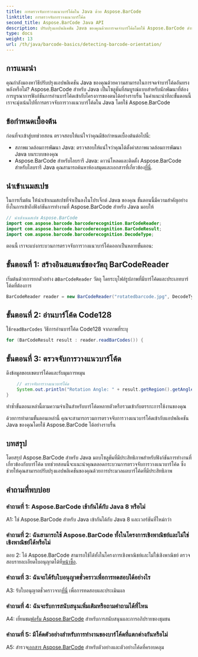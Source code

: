 ```yaml
---
title: การตรวจจับการวางแนวบาร์โค้ดใน Java ด้วย Aspose.BarCode
linktitle: การตรวจจับการวางแนวบาร์โค้ด
second_title: Aspose.BarCode Java API
description: ปรับปรุงแอปพลิเคชัน Java ของคุณด้วยการจดจำบาร์โค้ดโดยใช้ Aspose.BarCode สำหรับ Java ปฏิบัติตามคำแนะนำทีละขั้นตอนของเราเพื่อตรวจจับการวางแนวบาร์โค้ดได้อย่างง่ายดาย
type: docs
weight: 13
url: /th/java/barcode-basics/detecting-barcode-orientation/
---
```

## การแนะนำ

คุณกำลังมองหาวิธีปรับปรุงแอปพลิเคชัน Java ของคุณด้วยความสามารถในการจดจำบาร์โค้ดอันทรงพลังหรือไม่? Aspose.BarCode สำหรับ Java เป็นโซลูชันที่สมบูรณ์แบบสำหรับนักพัฒนาที่ต้องการบูรณาการฟังก์ชันการอ่านบาร์โค้ดเข้ากับโครงการของตนได้อย่างราบรื่น ในคำแนะนำทีละขั้นตอนนี้ เราจะมุ่งเน้นไปที่การตรวจจับการวางแนวบาร์โค้ดใน Java โดยใช้ Aspose.BarCode

## ข้อกำหนดเบื้องต้น

ก่อนที่จะเข้าสู่บทช่วยสอน ตรวจสอบให้แน่ใจว่าคุณมีข้อกำหนดเบื้องต้นต่อไปนี้:

- สภาพแวดล้อมการพัฒนา Java: ตรวจสอบให้แน่ใจว่าคุณได้ตั้งค่าสภาพแวดล้อมการพัฒนา Java บนระบบของคุณ
-  Aspose.BarCode สำหรับไลบรารี Java: ดาวน์โหลดและติดตั้ง Aspose.BarCode สำหรับไลบรารี Java คุณสามารถค้นหาห้องสมุดและเอกสารที่เกี่ยวข้อง[ที่นี่](https://releases.aspose.com/barcode/java/).

## นำเข้าเนมสเปซ

ในการเริ่มต้น ให้นำเข้าเนมสเปซที่จำเป็นลงในโปรเจ็กต์ Java ของคุณ ขั้นตอนนี้มีความสำคัญอย่างยิ่งในการเข้าถึงฟังก์ชันการทำงานที่ Aspose.BarCode สำหรับ Java มอบให้

```java
// นำเข้าเนมสเปซ Aspose.BarCode
import com.aspose.barcode.barcoderecognition.BarCodeReader;
import com.aspose.barcode.barcoderecognition.BarCodeResult;
import com.aspose.barcode.barcoderecognition.DecodeType;
```

ตอนนี้ เราจะแบ่งกระบวนการตรวจจับการวางแนวบาร์โค้ดออกเป็นหลายขั้นตอน:

## ขั้นตอนที่ 1: สร้างอินสแตนซ์ของวัตถุ BarCodeReader

 เริ่มต้นด้วยการยกตัวอย่าง a`BarCodeReader` วัตถุ โดยระบุไฟล์รูปภาพที่มีบาร์โค้ดและประเภทบาร์โค้ดที่ต้องการ

```java
BarCodeReader reader = new BarCodeReader("rotatedbarcode.jpg", DecodeType.CODE_128);
```

## ขั้นตอนที่ 2: อ่านบาร์โค้ด Code128

 ใช้`readBarCodes` วิธีการอ่านบาร์โค้ด Code128 จากภาพที่ระบุ

```java
for (BarCodeResult result : reader.readBarCodes()) {
```

## ขั้นตอนที่ 3: ตรวจจับการวางแนวบาร์โค้ด

ดึงข้อมูลขอบเขตบาร์โค้ดและรับมุมการหมุน

```java
    // ตรวจจับการวางแนวบาร์โค้ด
    System.out.println("Rotation Angle: " + result.getRegion().getAngle());
}
```

ทำซ้ำขั้นตอนเหล่านี้ตามความจำเป็นสำหรับบาร์โค้ดหลายตัวหรือรวมเข้ากับตรรกะการใช้งานของคุณ

ด้วยการทำตามขั้นตอนเหล่านี้ คุณจะสามารถรวมการตรวจจับการวางแนวบาร์โค้ดเข้ากับแอปพลิเคชัน Java ของคุณโดยใช้ Aspose.BarCode ได้อย่างราบรื่น

## บทสรุป

โดยสรุป Aspose.BarCode สำหรับ Java มอบโซลูชันที่มีประสิทธิภาพสำหรับฟังก์ชันการทำงานที่เกี่ยวข้องกับบาร์โค้ด บทช่วยสอนนี้จะแนะนำคุณตลอดกระบวนการตรวจจับการวางแนวบาร์โค้ด ซึ่งช่วยให้คุณสามารถปรับปรุงแอปพลิเคชันของคุณด้วยการประมวลผลบาร์โค้ดที่มีประสิทธิภาพ

## คำถามที่พบบ่อย

### คำถามที่ 1: Aspose.BarCode เข้ากันได้กับ Java 8 หรือไม่

A1: ใช่ Aspose.BarCode สำหรับ Java เข้ากันได้กับ Java 8 และเวอร์ชันที่ใหม่กว่า

### คำถามที่ 2: ฉันสามารถใช้ Aspose.BarCode ทั้งในโครงการเชิงพาณิชย์และไม่ใช่เชิงพาณิชย์ได้หรือไม่

 ตอบ 2: ได้ Aspose.BarCode สามารถใช้ได้ทั้งในโครงการเชิงพาณิชย์และไม่ใช่เชิงพาณิชย์ ตรวจสอบรายละเอียดใบอนุญาตได้ที่[หน้าซื้อ](https://purchase.aspose.com/buy).

### คำถามที่ 3: ฉันจะได้รับใบอนุญาตชั่วคราวเพื่อการทดสอบได้อย่างไร

 A3: รับใบอนุญาตชั่วคราวจาก[ที่นี่](https://purchase.aspose.com/temporary-license/) เพื่อการทดสอบและประเมินผล

### คำถามที่ 4: ฉันจะรับการสนับสนุนเพิ่มเติมหรือถามคำถามได้ที่ไหน

 A4: เยี่ยมชม[ฟอรั่ม Aspose.BarCode](https://forum.aspose.com/c/barcode/13) สำหรับการสนับสนุนและการอภิปรายของชุมชน

### คำถามที่ 5: มีโค้ดตัวอย่างสำหรับการทำงานของบาร์โค้ดที่แตกต่างกันหรือไม่

 A5: สำรวจ[เอกสาร Aspose.BarCode](https://reference.aspose.com/barcode/java/) สำหรับตัวอย่างและตัวอย่างโค้ดที่ครอบคลุม